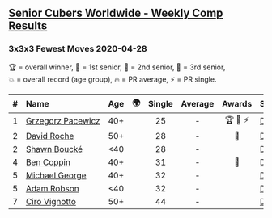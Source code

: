 <style>table {white-space: nowrap;}</style>
<link rel="stylesheet" type="text/css" href="/scw-comp/css/flags.css" />

## [Senior Cubers Worldwide - Weekly Comp Results](/scw-comp/results/)
### 3x3x3 Fewest Moves 2020-04-28

<span style="white-space: nowrap;">🏆 = overall winner</span>, <span style="white-space: nowrap;">🥇 = 1st senior</span>, <span style="white-space: nowrap;">🥈 = 2nd senior</span>, <span style="white-space: nowrap;">🥉 = 3rd senior</span>, <span style="white-space: nowrap;">💥 = overall record (age group)</span>, <span style="white-space: nowrap;">🔥 = PR average</span>, <span style="white-space: nowrap;">⚡ = PR single</span>.

| # | Name | Age | 🌍 | Single | Average | Awards | Solution |
| :--: | :-- | :--: | :--: | :--: | :--: | :--: | :-- |
| 1 | [Grzegorz Pacewicz](../../persons/grzegorz_pacewicz/333fm.md) | 40+ | <i class="flag flag-PL" /> | 25 | - | 🏆 🥇 ⚡ | [Desktop](https://www.facebook.com/events/339284923718995/permalink/341683326812488) / [Mobile](https://m.facebook.com/events/339284923718995?view=permalink&id=341683326812488) |
| 2 | [David Roche](../../persons/david_roche/333fm.md) | 50+ | <i class="flag flag-AU" /> | 28 | - | 🥈 | [Desktop](https://www.facebook.com/events/339284923718995/permalink/343729683274519) / [Mobile](https://m.facebook.com/events/339284923718995?view=permalink&id=343729683274519) |
| 2 | [Shawn Boucké](../../persons/shawn_boucke/333fm.md) | <40 | <i class="flag flag-US" /> | 28 | - |  | [Desktop](https://www.facebook.com/events/339284923718995/permalink/339355220378632) / [Mobile](https://m.facebook.com/events/339284923718995?view=permalink&id=339355220378632) |
| 4 | [Ben Coppin](../../persons/ben_coppin/333fm.md) | 40+ | <i class="flag flag-GB" /> | 31 | - | 🥉 | [Desktop](https://www.facebook.com/events/339284923718995/permalink/339287250385429) / [Mobile](https://m.facebook.com/events/339284923718995?view=permalink&id=339287250385429) |
| 5 | [Michael George](../../persons/michael_george/333fm.md) | 40+ | <i class="flag flag-GB" /> | 32 | - |  | [Desktop](https://www.facebook.com/events/339284923718995/permalink/340759803571507) / [Mobile](https://m.facebook.com/events/339284923718995?view=permalink&id=340759803571507) |
| 5 | [Adam Robson](../../persons/adam_robson/333fm.md) | <40 | <i class="flag flag-GB" /> | 32 | - |  | [Desktop](https://www.facebook.com/events/339284923718995/permalink/340722156908605) / [Mobile](https://m.facebook.com/events/339284923718995?view=permalink&id=340722156908605) |
| 7 | [Ciro Vignotto](../../persons/ciro_vignotto/333fm.md) | 50+ | <i class="flag flag-IT" /> | 44 | - |  | [Desktop](https://www.facebook.com/events/339284923718995/permalink/339353070378847) / [Mobile](https://m.facebook.com/events/339284923718995?view=permalink&id=339353070378847) |

<!-- Global site tag (gtag.js) - Google Analytics -->
<script async src="https://www.googletagmanager.com/gtag/js?id=UA-86348435-3"></script>
<script>window.dataLayer = window.dataLayer || []; function gtag() {dataLayer.push(arguments);} gtag('js', new Date()); gtag('config', 'UA-86348435-3');</script>
